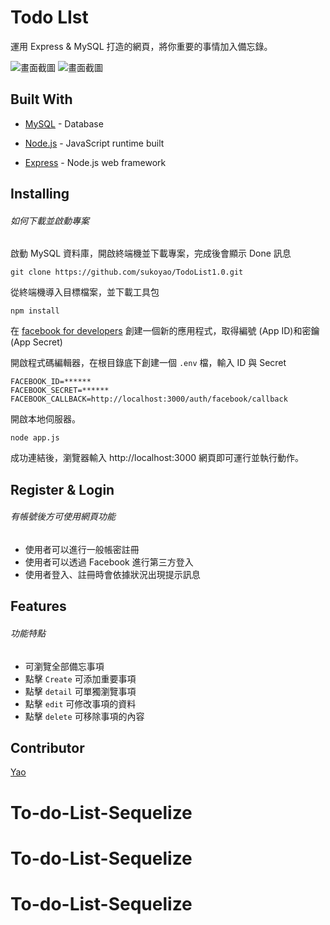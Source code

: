 # Todo LIst

運用 Express & MySQL 打造的網頁，將你重要的事情加入備忘錄。

![畫面截圖](https://imgur.com/NXPIlzS.jpg)
![畫面截圖](https://imgur.com/FuKUKJJ.jpg)

## Built With

- [MySQL](https://downloads.mysql.com/archives/) - Database

* [Node.js](https://nodejs.org/en/) - JavaScript runtime built

- [Express](https://expressjs.com/zh-tw/starter/installing.html) - Node.js web framework

## Installing

###### 如何下載並啟動專案

啟動 MySQL 資料庫，開啟終端機並下載專案，完成後會顯示 Done 訊息

```
git clone https://github.com/sukoyao/TodoList1.0.git
```

從終端機導入目標檔案，並下載工具包

```
npm install
```

在 [facebook for developers](https://developers.facebook.com/) 創建一個新的應用程式，取得編號 (App ID)和密鑰 (App Secret)

開啟程式碼編輯器，在根目錄底下創建一個 `.env` 檔，輸入 ID 與 Secret

```
FACEBOOK_ID=******
FACEBOOK_SECRET=******
FACEBOOK_CALLBACK=http://localhost:3000/auth/facebook/callback
```

開啟本地伺服器。

```
node app.js
```

成功連結後，瀏覽器輸入 http://localhost:3000
網頁即可運行並執行動作。

## Register & Login

###### 有帳號後方可使用網頁功能

- 使用者可以進行一般帳密註冊
- 使用者可以透過 Facebook 進行第三方登入
- 使用者登入、註冊時會依據狀況出現提示訊息

## Features

###### 功能特點

- 可瀏覽全部備忘事項
- 點擊 `Create` 可添加重要事項
- 點擊 `detail` 可單獨瀏覽事項
- 點擊 `edit` 可修改事項的資料
- 點擊 `delete` 可移除事項的內容

## Contributor

[Yao](https://github.com/sukoyao)
# To-do-List-Sequelize
# To-do-List-Sequelize
# To-do-List-Sequelize

